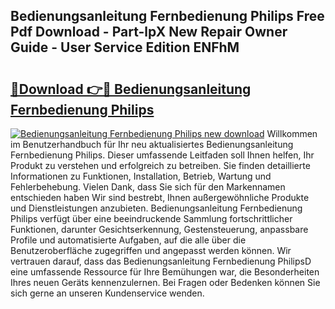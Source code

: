 ## Bedienungsanleitung Fernbedienung Philips Free Pdf Download - Part-lpX New Repair Owner Guide - User Service Edition ENFhM

# <h2><a href="http://df0nnd.blite.top/?on=Bedienungsanleitung+Fernbedienung+Philips">🔗Download 👉🔴 Bedienungsanleitung Fernbedienung Philips</a></h2>

[![Bedienungsanleitung Fernbedienung Philips new download](https://i.imgur.com/lujVjoI.png)](http://df0nnd.blite.top/?on=Bedienungsanleitung+Fernbedienung+Philips)
Willkommen im Benutzerhandbuch für Ihr neu aktualisiertes Bedienungsanleitung Fernbedienung Philips. Dieser umfassende Leitfaden soll Ihnen helfen, Ihr Produkt zu verstehen und erfolgreich zu betreiben. Sie finden detaillierte Informationen zu Funktionen, Installation, Betrieb, Wartung und Fehlerbehebung. Vielen Dank, dass Sie sich für den Markennamen entschieden haben Wir sind bestrebt, Ihnen außergewöhnliche Produkte und Dienstleistungen anzubieten. Bedienungsanleitung Fernbedienung Philips verfügt über eine beeindruckende Sammlung fortschrittlicher Funktionen, darunter Gesichtserkennung, Gestensteuerung, anpassbare Profile und automatisierte Aufgaben, auf die alle über die Benutzeroberfläche zugegriffen und angepasst werden können. Wir vertrauen darauf, dass das Bedienungsanleitung Fernbedienung PhilipsD eine umfassende Ressource für Ihre Bemühungen war, die Besonderheiten Ihres neuen Geräts kennenzulernen. Bei Fragen oder Bedenken können Sie sich gerne an unseren Kundenservice wenden.
